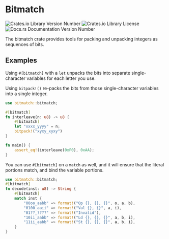# Bitmatch

![Crates.io Library Version Number](https://img.shields.io/crates/v/bitmatch)
![Crates.io Library License](https://img.shields.io/crates/l/bitmatch)
![Docs.rs Documentation Version Number](https://docs.rs/bitmatch/badge.svg)

The bitmatch crate provides tools for packing and unpacking integers as
sequences of bits.

## Examples

Using `#[bitmatch]` with a `let` unpacks the bits into separate
single-character variables for each letter you use.

Using `bitpack!()` re-packs the bits from those single-character variables
into a single integer.

```rust
use bitmatch::bitmatch;

#[bitmatch]
fn interleave(n: u8) -> u8 {
    #[bitmatch]
    let "xxxx_yyyy" = n;
    bitpack!("xyxy_xyxy")
}

fn main() {
    assert_eq!(interleave(0xF0), 0xAA);
}
```

You can use `#[bitmatch]` on a `match` as well, and it will ensure that the
literal portions match, and bind the variable portions.

```rust
use bitmatch::bitmatch;
#[bitmatch]
fn decode(inst: u8) -> String {
    #[bitmatch]
    match inst {
        "00oo_aabb" => format!("Op {}, {}, {}", o, a, b),
        "0100_aaii" => format!("Val {}, {}", a, i),
        "01??_????" => format!("Invalid"),
        "10ii_aabb" => format!("Ld {}, {}, {}", a, b, i),
        "11ii_aabb" => format!("St {}, {}, {}", a, b, i),
    }
}
```


